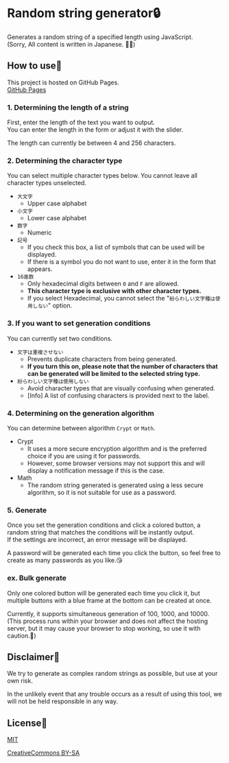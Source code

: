 # Random string generator🔒

Generates a random string of a specified length using JavaScript.<br>
(Sorry, All content is written in Japanese. 🙇‍♂️)

## How to use🤔
This project is hosted on GitHub Pages.<br>
[GitHub Pages](https://ennacx.github.io/pwdgen/)

### 1. Determining the length of a string
First, enter the length of the text you want to output.<br>
You can enter the length in the form or adjust it with the slider.

The length can currently be between 4 and 256 characters.

### 2. Determining the character type
You can select multiple character types below. You cannot leave all character types unselected.

- ```大文字```
  - Upper case alphabet
- ```小文字```
  - Lower case alphabet
- ```数字```
  - Numeric
- ```記号```
  - If you check this box, a list of symbols that can be used will be displayed.
  - If there is a symbol you do not want to use, enter it in the form that appears.
- ```16進数```
  - Only hexadecimal digits between ```0``` and ```F``` are allowed.
  - **This character type is exclusive with other character types.**
  - If you select Hexadecimal, you cannot select the "```紛らわしい文字種は使用しない```" option.

### 3. If you want to set generation conditions
You can currently set two conditions.

- ```文字は重複させない```
  - Prevents duplicate characters from being generated.
  - **If you turn this on, please note that the number of characters that can be generated will be limited to the selected string type.**
- ```紛らわしい文字種は使用しない```
  - Avoid character types that are visually confusing when generated.
  - \[Info\] A list of confusing characters is provided next to the label.

### 4. Determining on the generation algorithm
You can determine between algorithm ```Crypt``` or ```Math```.

- Crypt
  - It uses a more secure encryption algorithm and is the preferred choice if you are using it for passwords.
  - However, some browser versions may not support this and will display a notification message if this is the case.
- Math
  - The random string generated is generated using a less secure algorithm, so it is not suitable for use as a password.

### 5. Generate
Once you set the generation conditions and click a colored button, a random string that matches the conditions will be instantly output.<br>
If the settings are incorrect, an error message will be displayed.

A password will be generated each time you click the button, so feel free to create as many passwords as you like.😘

### ex. Bulk generate
Only one colored button will be generated each time you click it, but multiple buttons with a blue frame at the bottom can be created at once.

Currently, it supports simultaneous generation of 100, 1000, and 10000.<br>
(This process runs within your browser and does not affect the hosting server, but it may cause your browser to stop working, so use it with caution.🤪)

## Disclaimer🤧
We try to generate as complex random strings as possible, but use at your own risk.

In the unlikely event that any trouble occurs as a result of using this tool, we will not be held responsible in any way.

## License🧐
[MIT](https://en.wikipedia.org/wiki/MIT_License)

[CreativeCommons BY-SA](https://creativecommons.org/licenses/by-sa/4.0/)